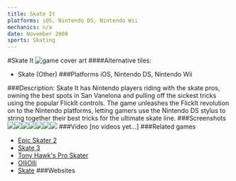 ```yaml
---
title: Skate It
platforms: iOS, Nintendo DS, Nintendo Wii
mechanics: n/a
date: November 2008
sports: Skating 
---
```

#Skate It
![game cover art](//images.igdb.com/igdb/image/upload/t_cover_big/vjanb27ukqtwge2rqyoe.jpg "Logo Title Text 1")
####Alternative tiles:
* Skate (Other)
###Platforms
iOS, Nintendo DS, Nintendo Wii

###Description:
Skate It has Nintendo players riding with the skate pros, owning the best spots in San Vanelona and pulling off the sickest tricks using the popular FlickIt controls. The game unleashes the FlickIt revolution on to the Nintendo platforms, letting gamers use the Nintendo DS stylus to string together their best tricks for the ultimate skate line.
###Screenshots
<a target="_blank" href="//images.igdb.com/igdb/image/upload/t_cover_big/ly0wwql0flvmj7ivmzyb.jpg"><img src="//images.igdb.com/igdb/image/upload/t_thumb/ly0wwql0flvmj7ivmzyb.jpg"/></a><a target="_blank" href="//images.igdb.com/igdb/image/upload/t_cover_big/nyhiqoxaciqzuqoakor5.jpg"><img src="//images.igdb.com/igdb/image/upload/t_thumb/nyhiqoxaciqzuqoakor5.jpg"/></a><a target="_blank" href="//images.igdb.com/igdb/image/upload/t_cover_big/wcsvdrwfwwqj0p8o3pqn.jpg"><img src="//images.igdb.com/igdb/image/upload/t_thumb/wcsvdrwfwwqj0p8o3pqn.jpg"/></a><a target="_blank" href="//images.igdb.com/igdb/image/upload/t_cover_big/cz5i3xya6wdhej50plhv.jpg"><img src="//images.igdb.com/igdb/image/upload/t_thumb/cz5i3xya6wdhej50plhv.jpg"/></a><a target="_blank" href="//images.igdb.com/igdb/image/upload/t_cover_big/rxjel2qcyemahcs0c2fm.jpg"><img src="//images.igdb.com/igdb/image/upload/t_thumb/rxjel2qcyemahcs0c2fm.jpg"/></a><a target="_blank" href="//images.igdb.com/igdb/image/upload/t_cover_big/yfwej8uknt3iwknve7qw.jpg"><img src="//images.igdb.com/igdb/image/upload/t_thumb/yfwej8uknt3iwknve7qw.jpg"/></a><a target="_blank" href="//images.igdb.com/igdb/image/upload/t_cover_big/xgxuitmfl9afqdo2ojl5.jpg"><img src="//images.igdb.com/igdb/image/upload/t_thumb/xgxuitmfl9afqdo2ojl5.jpg"/></a>
###Video
[no videos yet...]
###Related games
* [Epic Skater 2](/games/epic-skater-2-71452/)
* [Skate 3](/games/skate-3-2587/)
* [Tony Hawk's Pro Skater](/games/tony-hawk-s-pro-skater-6692/)
* [OlliOlli](/games/olliolli-7768/)
* [Skate](/games/skate-2585/)
###Websites

